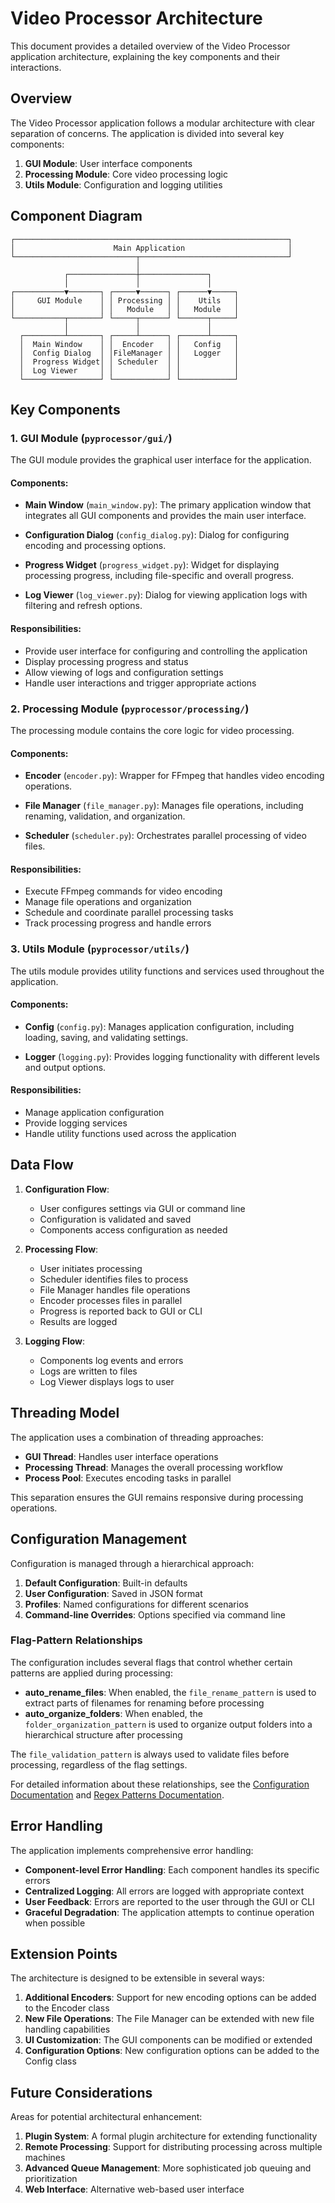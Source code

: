 # Video Processor Architecture

This document provides a detailed overview of the Video Processor application architecture, explaining the key components and their interactions.

## Overview

The Video Processor application follows a modular architecture with clear separation of concerns. The application is divided into several key components:

1. **GUI Module**: User interface components
2. **Processing Module**: Core video processing logic
3. **Utils Module**: Configuration and logging utilities

## Component Diagram

```
┌─────────────────────────────────────────────────────────────┐
│                      Main Application                       │
└───────────────────────────┬─────────────────────────────────┘
                            │
            ┌───────────────┼───────────────┐
            │               │               │
┌───────────▼───────┐ ┌─────▼──────┐ ┌──────▼─────┐
│     GUI Module    │ │ Processing │ │    Utils   │
│                   │ │   Module   │ │   Module   │
└───────────┬───────┘ └─────┬──────┘ └──────┬─────┘
            │               │               │
  ┌─────────┴───────┐ ┌─────┴──────┐ ┌──────┴─────┐
  │  Main Window    │ │  Encoder   │ │   Config   │
  │  Config Dialog  │ │FileManager │ │   Logger   │
  │  Progress Widget│ │ Scheduler  │ │            │
  │  Log Viewer     │ │            │ │            │
  └─────────────────┘ └────────────┘ └────────────┘
```

## Key Components

### 1. GUI Module (`pyprocessor/gui/`)

The GUI module provides the graphical user interface for the application.

#### Components:

- **Main Window** (`main_window.py`): The primary application window that integrates all GUI components and provides the main user interface.

- **Configuration Dialog** (`config_dialog.py`): Dialog for configuring encoding and processing options.

- **Progress Widget** (`progress_widget.py`): Widget for displaying processing progress, including file-specific and overall progress.

- **Log Viewer** (`log_viewer.py`): Dialog for viewing application logs with filtering and refresh options.

#### Responsibilities:

- Provide user interface for configuring and controlling the application
- Display processing progress and status
- Allow viewing of logs and configuration settings
- Handle user interactions and trigger appropriate actions

### 2. Processing Module (`pyprocessor/processing/`)

The processing module contains the core logic for video processing.

#### Components:

- **Encoder** (`encoder.py`): Wrapper for FFmpeg that handles video encoding operations.

- **File Manager** (`file_manager.py`): Manages file operations, including renaming, validation, and organization.

- **Scheduler** (`scheduler.py`): Orchestrates parallel processing of video files.

#### Responsibilities:

- Execute FFmpeg commands for video encoding
- Manage file operations and organization
- Schedule and coordinate parallel processing tasks
- Track processing progress and handle errors

### 3. Utils Module (`pyprocessor/utils/`)

The utils module provides utility functions and services used throughout the application.

#### Components:

- **Config** (`config.py`): Manages application configuration, including loading, saving, and validating settings.

- **Logger** (`logging.py`): Provides logging functionality with different levels and output options.

#### Responsibilities:

- Manage application configuration
- Provide logging services
- Handle utility functions used across the application

## Data Flow

1. **Configuration Flow**:
   - User configures settings via GUI or command line
   - Configuration is validated and saved
   - Components access configuration as needed

2. **Processing Flow**:
   - User initiates processing
   - Scheduler identifies files to process
   - File Manager handles file operations
   - Encoder processes files in parallel
   - Progress is reported back to GUI or CLI
   - Results are logged

3. **Logging Flow**:
   - Components log events and errors
   - Logs are written to files
   - Log Viewer displays logs to user

## Threading Model

The application uses a combination of threading approaches:

- **GUI Thread**: Handles user interface operations
- **Processing Thread**: Manages the overall processing workflow
- **Process Pool**: Executes encoding tasks in parallel

This separation ensures the GUI remains responsive during processing operations.

## Configuration Management

Configuration is managed through a hierarchical approach:

1. **Default Configuration**: Built-in defaults
2. **User Configuration**: Saved in JSON format
3. **Profiles**: Named configurations for different scenarios
4. **Command-line Overrides**: Options specified via command line

### Flag-Pattern Relationships

The configuration includes several flags that control whether certain patterns are applied during processing:

- **auto_rename_files**: When enabled, the `file_rename_pattern` is used to extract parts of filenames for renaming before processing
- **auto_organize_folders**: When enabled, the `folder_organization_pattern` is used to organize output folders into a hierarchical structure after processing

The `file_validation_pattern` is always used to validate files before processing, regardless of the flag settings.

For detailed information about these relationships, see the [Configuration Documentation](CONFIGURATION.md) and [Regex Patterns Documentation](../regex_patterns.md).

## Error Handling

The application implements comprehensive error handling:

- **Component-level Error Handling**: Each component handles its specific errors
- **Centralized Logging**: All errors are logged with appropriate context
- **User Feedback**: Errors are reported to the user through the GUI or CLI
- **Graceful Degradation**: The application attempts to continue operation when possible

## Extension Points

The architecture is designed to be extensible in several ways:

1. **Additional Encoders**: Support for new encoding options can be added to the Encoder class
2. **New File Operations**: The File Manager can be extended with new file handling capabilities
3. **UI Customization**: The GUI components can be modified or extended
4. **Configuration Options**: New configuration options can be added to the Config class

## Future Considerations

Areas for potential architectural enhancement:

1. **Plugin System**: A formal plugin architecture for extending functionality
2. **Remote Processing**: Support for distributing processing across multiple machines
3. **Advanced Queue Management**: More sophisticated job queuing and prioritization
4. **Web Interface**: Alternative web-based user interface
